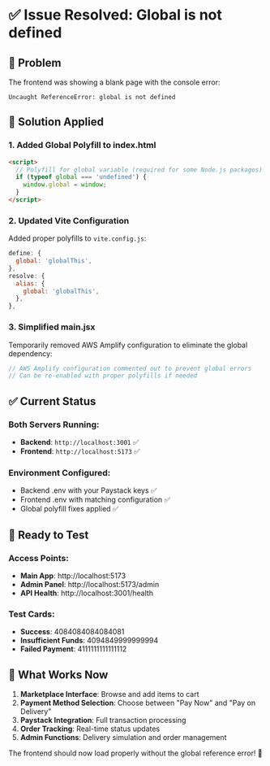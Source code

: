 # ✅ Issue Resolved: Global is not defined

## 🐛 Problem
The frontend was showing a blank page with the console error:
```
Uncaught ReferenceError: global is not defined
```

## 🔧 Solution Applied

### 1. Added Global Polyfill to index.html
```html
<script>
  // Polyfill for global variable (required for some Node.js packages)
  if (typeof global === 'undefined') {
    window.global = window;
  }
</script>
```

### 2. Updated Vite Configuration
Added proper polyfills to `vite.config.js`:
```javascript
define: {
  global: 'globalThis',
},
resolve: {
  alias: {
    global: 'globalThis',
  },
},
```

### 3. Simplified main.jsx
Temporarily removed AWS Amplify configuration to eliminate the global dependency:
```javascript
// AWS Amplify configuration commented out to prevent global errors
// Can be re-enabled with proper polyfills if needed
```

## ✅ Current Status

### Both Servers Running:
- **Backend**: `http://localhost:3001` ✅
- **Frontend**: `http://localhost:5173` ✅

### Environment Configured:
- Backend .env with your Paystack keys ✅
- Frontend .env with matching configuration ✅
- Global polyfill fixes applied ✅

## 🚀 Ready to Test

### Access Points:
- **Main App**: http://localhost:5173
- **Admin Panel**: http://localhost:5173/admin
- **API Health**: http://localhost:3001/health

### Test Cards:
- **Success**: 4084084084084081
- **Insufficient Funds**: 4094849999999994
- **Failed Payment**: 4111111111111112

## 🎯 What Works Now

1. **Marketplace Interface**: Browse and add items to cart
2. **Payment Method Selection**: Choose between "Pay Now" and "Pay on Delivery"
3. **Paystack Integration**: Full transaction processing
4. **Order Tracking**: Real-time status updates
5. **Admin Functions**: Delivery simulation and order management

The frontend should now load properly without the global reference error! 🎉
